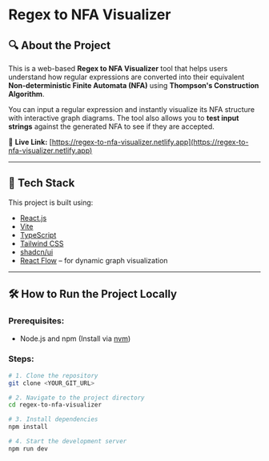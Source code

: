 # Regex to NFA Visualizer

## 🔍 About the Project

This is a web-based **Regex to NFA Visualizer** tool that helps users understand how regular expressions are converted into their equivalent **Non-deterministic Finite Automata (NFA)** using **Thompson's Construction Algorithm**.

You can input a regular expression and instantly visualize its NFA structure with interactive graph diagrams. The tool also allows you to **test input strings** against the generated NFA to see if they are accepted.

🔗 **Live Link:** [https://regex-to-nfa-visualizer.netlify.app](https://regex-to-nfa-visualizer.netlify.app)

---

## 🚀 Tech Stack

This project is built using:

- [React.js](https://reactjs.org/)
- [Vite](https://vitejs.dev/)
- [TypeScript](https://www.typescriptlang.org/)
- [Tailwind CSS](https://tailwindcss.com/)
- [shadcn/ui](https://ui.shadcn.com/)
- [React Flow](https://reactflow.dev/) – for dynamic graph visualization

---

## 🛠️ How to Run the Project Locally

### Prerequisites:
- Node.js and npm (Install via [nvm](https://github.com/nvm-sh/nvm))

### Steps:
```bash
# 1. Clone the repository
git clone <YOUR_GIT_URL>

# 2. Navigate to the project directory
cd regex-to-nfa-visualizer

# 3. Install dependencies
npm install

# 4. Start the development server
npm run dev
